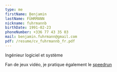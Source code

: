 ```yaml
---
type: me
firstName: Benjamin
lastName: FÜHRMANN
nickname: fuhrmannb
birthDate: 1991-02-23
phoneNumber: +336 77 43 35 03
mail: benjamin.fuhrmann@gmail.com
pdf: /resume/cv_fuhrmannb_fr.pdf
---
```

Ingénieur logiciel et système

Fan de jeux vidéo, je pratique également le [speedrun](https://www.speedrun.com/user/Firemann)